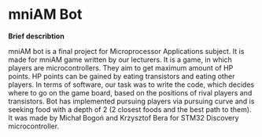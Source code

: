# mniAM Bot
**Brief describtion** <br/>

mniAM bot is a final project for Microprocessor Applications subject. It is made for mniAM game written by our lecturers. It is a game, in which players are microcontrollers. They aim to get maximum amount of HP points. HP points can be gained by eating transistors and eating other players. In terms of software, our task was to write the code, which decides where to go on the game board, based on the positions of rival players and transistors. Bot has implemented pursuing players via pursuing curve and is seeking food with a depth of 2 (2 closest foods and the best path to them). It was made by Michał Bogoń and Krzysztof Bera for STM32 Discovery microcontroller. <br/>

